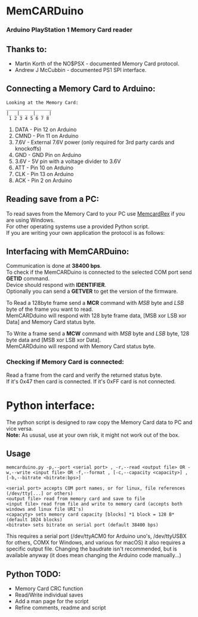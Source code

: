 # MemCARDuino
### Arduino PlayStation 1 Memory Card reader

## Thanks to:
* Martin Korth of the NO$PSX - documented Memory Card protocol.
* Andrew J McCubbin - documented PS1 SPI interface.

## Connecting a Memory Card to Arduino:
    Looking at the Memory Card:
    _________________
    |_ _|_ _ _|_ _ _|
     1 2 3 4 5 6 7 8

1. DATA - Pin 12 on Arduino
2. CMND - Pin 11 on Arduino
3. 7.6V - External 7.6V power (only required for 3rd party cards and knockoffs)
4. GND - GND Pin on Arduino
5. 3.6V - 5V pin with a voltage divider to 3.6V
6. ATT - Pin 10 on Arduino
7. CLK - Pin 13 on Arduino
8. ACK - Pin 2 on Arduino

## Reading save from a PC:
To read saves from the Memory Card to your PC use [MemcardRex](http://shendosoft.blogspot.com/2014/01/memcardrex-18-released.html) if you are using Windows.   
For other operating systems use a provided Python script.   
If you are writing your own application the protocol is as follows:   

## Interfacing with MemCARDuino:
Communication is done at **38400 bps**.    
To check if the MemCARDuino is connected to the selected COM port send **GETID** command.    
Device should respond with **IDENTIFIER**.    
Optionally you can send a **GETVER** to get the version of the firmware.    

To Read a 128byte frame send a **MCR** command with *MSB* byte and *LSB* byte of the frame you want to read.    
MemCARDduino will respond with 128 byte frame data, [MSB xor LSB xor Data] and Memory Card status byte.    

To Write a frame send a **MCW** command with *MSB* byte and *LSB* byte, 128 byte data and [MSB xor LSB xor Data].    
MemCARDduino will respond with Memory Card status byte.    

### Checking if Memory Card is connected:
Read a frame from the card and verify the returned status byte.    
If it's 0x47 then card is connected. If it's 0xFF card is not connected.    

# Python interface:
The python script is designed to raw copy the Memory Card data to PC and vice versa.    
**Note:** As ususal, use at your own risk, it might not work out of the box.    

## Usage
    memcarduino.py -p,--port <serial port> , -r,--read <output file> OR -w,--write <input file> OR -f,--format , [-c,--capacity <capacity>] , [-b,--bitrate <bitrate:bps>]

    <serial port> accepts COM port names, or for linux, file references (/dev/tty[...] or others)
    <output file> read from memory card and save to file
    <input file> read from file and write to memory card (accepts both windows and linux file URI's)
    <capacyty> sets memory card capacity [blocks] *1 block = 128 B* (default 1024 blocks)
    <bitrate> sets bitrate on serial port (default 38400 bps)

This requires a serial port (/dev/ttyACM0 for Arduino uno's, /dev/ttyUSBX for others, COMX for Windows, and various for macOS) it also requires a specific output file.
Changing the baudrate isn't recommended, but is available anyway (it does mean changing the Arduino code manually...)

## Python TODO:
* Memory Card CRC function
* Read/Write individual saves
* Add a man page for the script
* Refine comments, readme and script
